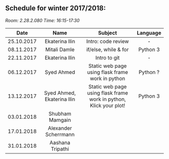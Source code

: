 **Schedule for winter 2017/2018:**
-------------------------------

_Room: 2.28.2.080_
_Time: 16:15-17:30_

| Date          | Name               | Subject                | Language |
| ------------- |:------------------:|:---------------------: |:--------:|
| 25.10.2017    |  Ekaterina Ilin    |Intro: code review      |    -     |
| 08.11.2017    | Mitali Damle       |if/else, while & for    | Python 3 |
| 22.11.2017    | Ekaterina Ilin     |Intro to git            |    -     |
| 06.12.2017    | Syed Ahmed         |Static web page using flask frame work in python| Python ?          |
| 13.12.2017    | Syed Ahmed, Ekaterina Ilin | Static web page using flask frame work in python, Klick your plot!| Python 3 |      | ~~20.12.2017~~   | ~~Ekaterina Ilin~~     | HOLIDAY BREAK   |          |
| 03.01.2018    |Shubham Mamgain     |                        |          |
| 17.01.2018    |Alexander Scherrmann|                        |          |
| 31.01.2018    |Aashana Tripathi    |                        |          |

